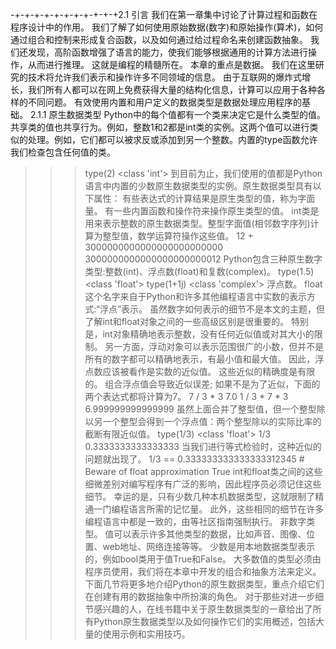 -+-+-+-+-+-+-+-+-+-+-+2.1 引言
我们在第一章集中讨论了计算过程和函数在程序设计中的作用。 我们了解了如何使用原始数据(数字)和原始操作(算术)，如何通过组合和控制来形成复合函数，以及如何通过给过程命名来创建函数抽象。 我们还发现，高阶函数增强了语言的能力，使我们能够根据通用的计算方法进行操作，从而进行推理。 这就是编程的精髓所在。 
本章的重点是数据。 我们在这里研究的技术将允许我们表示和操作许多不同领域的信息。 由于互联网的爆炸式增长，我们所有人都可以在网上免费获得大量的结构化信息，计算可以应用于各种各样的不同问题。 有效使用内置和用户定义的数据类型是数据处理应用程序的基础。
2.1.1 原生数据类型
Python中的每个值都有一个类来决定它是什么类型的值。共享类的值也共享行为。例如，整数1和2都是int类的实例。这两个值可以进行类似的处理。例如，它们都可以被求反或添加到另一个整数。内置的type函数允许我们检查包含任何值的类。
>>> type(2)
<class 'int'>
到目前为止，我们使用的值都是Python语言中内置的少数原生数据类型的实例。原生数据类型具有以下属性：
有些表达式的计算结果是原生类型的值，称为字面量。 
有一些内置函数和操作符来操作原生类型的值。 
int类是用来表示整数的原生数据类型。整型字面值(相邻数字序列)计算为整型值，数学运算符操作这些值。
>>> 12 + 3000000000000000000000000
3000000000000000000000012
Python包含三种原生数字类型:整数(int)、浮点数(float)和复数(complex)。
>>> type(1.5)
<class 'float'>
>>> type(1+1j)
<class 'complex'>
浮点数。 float这个名字来自于Python和许多其他编程语言中实数的表示方式:“浮点”表示。 虽然数字如何表示的细节不是本文的主题，但了解int和float对象之间的一些高级区别是很重要的。 特别是，int对象精确地表示整数，没有任何近似值或对其大小的限制。 另一方面，浮动对象可以表示范围很广的小数，但并不是所有的数字都可以精确地表示，有最小值和最大值。 因此，浮点数应该被看作是实数的近似值。 这些近似的精确度是有限的。 组合浮点值会导致近似误差; 如果不是为了近似，下面的两个表达式都将计算为7。
>>> 7 / 3 * 3
7.0
>>> 1 / 3 * 7 * 3
6.999999999999999
虽然上面合并了整型值，但一个整型除以另一个整型会得到一个浮点值：两个整型除以的实际比率的截断有限近似值。
>>> type(1/3)
<class 'float'>
>>> 1/3
0.3333333333333333
当我们进行等式检验时，这种近似的问题就出现了。
>>> 1/3 == 0.333333333333333312345  # Beware of float approximation
True
int和float类之间的这些细微差别对编写程序有广泛的影响，因此程序员必须记住这些细节。 幸运的是，只有少数几种本机数据类型，这就限制了精通一门编程语言所需的记忆量。 此外，这些相同的细节在许多编程语言中都是一致的，由等社区指南强制执行。 
非数字类型。 值可以表示许多其他类型的数据，比如声音、图像、位置、web地址、网络连接等等。 少数是用本地数据类型表示的，例如bool类用于值True和False。 大多数值的类型必须由程序员使用，我们将在本章中开发的组合和抽象方法来定义。 
下面几节将更多地介绍Python的原生数据类型，重点介绍它们在创建有用的数据抽象中所扮演的角色。 对于那些对进一步细节感兴趣的人，在线书籍中关于原生数据类型的一章给出了所有Python原生数据类型以及如何操作它们的实用概述，包括大量的使用示例和实用技巧。
	

